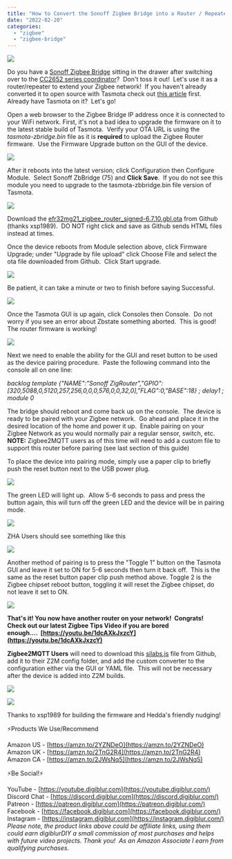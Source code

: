 ```yaml
---
title: "How to Convert the Sonoff Zigbee Bridge into a Router / Repeater"
date: "2022-02-20"
categories: 
  - "zigbee"
  - "zigbee-bridge"
---
```


[![](https://blogger.googleusercontent.com/img/a/AVvXsEgqf6xsdplj4mb5TCZeGOJN3I3kb1DRcGq1E3hpWwHutCFCHH8hLuDjBMC9Crt3E070ZsaQsQXFf_ybZIudF8zGfHKS5uFy7ikxMHLunUbXNHbeYlQDxnLCK3eZKKb1ADJusVCrw6I6IZkEkw_HBGYSALdy7OH0EIXvo9Gky0hI-t0G7cCKSLEM0cVUOQ=w513-h417)](https://blogger.googleusercontent.com/img/a/AVvXsEgqf6xsdplj4mb5TCZeGOJN3I3kb1DRcGq1E3hpWwHutCFCHH8hLuDjBMC9Crt3E070ZsaQsQXFf_ybZIudF8zGfHKS5uFy7ikxMHLunUbXNHbeYlQDxnLCK3eZKKb1ADJusVCrw6I6IZkEkw_HBGYSALdy7OH0EIXvo9Gky0hI-t0G7cCKSLEM0cVUOQ=s883)

  

Do you have a [Sonoff Zigbee Bridge](https://amzn.to/3s16nqX) sitting in the drawer after switching over to the [CC2652 series coordinator](https://amzn.to/3h0h9HL)?  Don't toss it out!  Let's use it as a router/repeater to extend your Zigbee network!  If you haven't already converted it to open source with Tasmota check out [this article](http://135.148.73.218:8080/?p=48) first.  Already have Tasmota on it?  Let's go!

Open a web browser to the Zigbee Bridge IP address once it is connected to your WiFi network. First, it's not a bad idea to upgrade the firmware on it to the latest stable build of Tasmota.  Verify your OTA URL is using the _tasmota-zbridge.bin_ file as it is **required** to upload the Zigbee Router firmware.  Use the Firmware Upgrade button on the GUI of the device. 

[![](https://blogger.googleusercontent.com/img/a/AVvXsEjyhJkVnX_c0hFujSOgggJvB2sJMjBxkEI5N_L3a7HJxhuJcG6IWzENRJ3ZyhiM75Ksrkx00UnV1aBRE_LltFMAvOLT319MkfrzKwnZYPHYtpgbjWySpzmcsGbAIdzxVJ9h5YSQSLh3RFTskkwnSV0i5ToOHtElDa3x6KfMMYtpzYbJzGr7M4ddI371Tw=w400-h260)](https://blogger.googleusercontent.com/img/a/AVvXsEjyhJkVnX_c0hFujSOgggJvB2sJMjBxkEI5N_L3a7HJxhuJcG6IWzENRJ3ZyhiM75Ksrkx00UnV1aBRE_LltFMAvOLT319MkfrzKwnZYPHYtpgbjWySpzmcsGbAIdzxVJ9h5YSQSLh3RFTskkwnSV0i5ToOHtElDa3x6KfMMYtpzYbJzGr7M4ddI371Tw=s381)

  

  

After it reboots into the latest version; click Configuration then Configure Module.  Select Sonoff ZbBridge (75) and **Click Save**.  If you do not see this module you need to upgrade to the tasmota-zbbridge.bin file version of Tasmota.

  

[![](https://blogger.googleusercontent.com/img/a/AVvXsEgp7sx4XTaUHqDNyDotpd-BrXQGZt0rb1hGOgs4NftsGiH5aa_n4Mr3n3yKnjEMSBSdPvaJNqRhl1QA_SOiIaKFaglDFRGNzgFX18YJ_HLU4WIUudGXcHGMimgiWxONt0HYPGG2hhsUCtO5popqzPMlJ-JTwUNjq8g4kqRPwtJfizPkn3au7AFId5WCVA=w406-h340)](https://blogger.googleusercontent.com/img/a/AVvXsEgp7sx4XTaUHqDNyDotpd-BrXQGZt0rb1hGOgs4NftsGiH5aa_n4Mr3n3yKnjEMSBSdPvaJNqRhl1QA_SOiIaKFaglDFRGNzgFX18YJ_HLU4WIUudGXcHGMimgiWxONt0HYPGG2hhsUCtO5popqzPMlJ-JTwUNjq8g4kqRPwtJfizPkn3au7AFId5WCVA=s399)

  

Download the [efr32mg21\_zigbee\_router\_signed-6.7.10.gbl.ota](https://github.com/digiblur/Tasmota/raw/development/zigbee_router/efr32mg21_zigbee_router_signed-6.7.10.gbl.ota) from Github (thanks xsp1989).  DO NOT right click and save as Github sends HTML files instead at times. 

  

Once the device reboots from Module selection above, click Firmware Upgrade; under "Upgrade by file upload" click Choose File and select the ota file downloaded from Github.  Click Start upgrade.

  

[![](https://blogger.googleusercontent.com/img/a/AVvXsEiwapIUxpBuuNbsfIPXccT1LjHxY1r08q4SLdMuFsWOTBvEUbnr0ooCe7fQ5XQxCO1SJv96OHtmHPx-CORkeGgxx1EtdI5NhZWGjkdcCX-3EtwV6RyIVX4djZPGboKJFQeqxKe4Zo4CgkLfP5NmI8BWORdhf2GwE622HJJx2pQMnjubFOChDSjFNtZO2w=s320)](https://blogger.googleusercontent.com/img/a/AVvXsEiwapIUxpBuuNbsfIPXccT1LjHxY1r08q4SLdMuFsWOTBvEUbnr0ooCe7fQ5XQxCO1SJv96OHtmHPx-CORkeGgxx1EtdI5NhZWGjkdcCX-3EtwV6RyIVX4djZPGboKJFQeqxKe4Zo4CgkLfP5NmI8BWORdhf2GwE622HJJx2pQMnjubFOChDSjFNtZO2w=s385)

  

Be patient, it can take a minute or two to finish before saying Successful.

  

[![](https://blogger.googleusercontent.com/img/a/AVvXsEiLOMvVwb0th7lhGAtBa64QzN28fKQvyRMbjlZYeYF4rDt99ABydUL4sz_eYZPfVgf_VxGjJaTPFotAXFlC1fh4OSz42DD2fxVQlyBdA0SYw3AtHUZPkhx2_bi1II4A-Urmws1G8xt8oNtmzTQWY8iGPRmdcIiUj5iQfbuZyPvy8oFuC2n_blIuxNmSNw=s320)](https://blogger.googleusercontent.com/img/a/AVvXsEiLOMvVwb0th7lhGAtBa64QzN28fKQvyRMbjlZYeYF4rDt99ABydUL4sz_eYZPfVgf_VxGjJaTPFotAXFlC1fh4OSz42DD2fxVQlyBdA0SYw3AtHUZPkhx2_bi1II4A-Urmws1G8xt8oNtmzTQWY8iGPRmdcIiUj5iQfbuZyPvy8oFuC2n_blIuxNmSNw=s401)

  

Once the Tasmota GUI is up again, click Consoles then Console.  Do not worry if you see an error about Zbstate something aborted.  This is good!  The router firmware is working!  

  

[![](https://blogger.googleusercontent.com/img/a/AVvXsEjEVl56XFcenUEvRQ45D0iHIDiL8Xz3iaCVTcqUkdJKqAa_5kqg3bAUH3iYZgMzII3zt4ezjZYrysZ20JGAdgCh3WFMPf3qCOQi3bhUijVIHH6lFonY4SvNIqm2aG3B4QauSKOb4sZizVHShHaDaToNR4V25RoW03ifZAokq3ciAzo-qLoeYJ8LnYpi-A=w443-h186)](https://blogger.googleusercontent.com/img/a/AVvXsEjEVl56XFcenUEvRQ45D0iHIDiL8Xz3iaCVTcqUkdJKqAa_5kqg3bAUH3iYZgMzII3zt4ezjZYrysZ20JGAdgCh3WFMPf3qCOQi3bhUijVIHH6lFonY4SvNIqm2aG3B4QauSKOb4sZizVHShHaDaToNR4V25RoW03ifZAokq3ciAzo-qLoeYJ8LnYpi-A=s595)

  

Next we need to enable the ability for the GUI and reset button to be used as the device pairing procedure.  Paste the following command into the console all on one line:

  

_backlog template {"NAME":"Sonoff ZigRouter","GPIO":\[320,5088,0,5120,257,256,0,0,0,576,0,0,32,0\],"FLAG":0,"BASE":18} ; delay1 ; module 0_

  

The bridge should reboot and come back up on the console.  The device is ready to be paired with your Zigbee network.  Go ahead and place it in the desired location of the home and power it up.  Enable pairing on your Zigbee Network as you would normally pair a regular sensor, switch, etc.  **NOTE:** Zigbee2MQTT users as of this time will need to add a custom file to support this router before pairing (see last section of this guide)

  

To place the device into pairing mode, simply use a paper clip to briefly push the reset button next to the USB power plug. 

  

[![](https://blogger.googleusercontent.com/img/a/AVvXsEjkJZeAfsG0xZOW8nnUpdlMfovbVP8saWRXPsKSAg_Tab1CESjX71Gy8ZMXaghVy24aLSveGqM02NyPsxIo1PlfQLt0f3vaPW7SFyydwJxpLDAyH8t2owhoEYUQx9A7DWK3CEsMBSrD0z5pnKaPCR6gG3B7-alwJUGqzFx9B97XWyS8-rEHKlCqBC3MOQ=w400-h344)](https://blogger.googleusercontent.com/img/a/AVvXsEjkJZeAfsG0xZOW8nnUpdlMfovbVP8saWRXPsKSAg_Tab1CESjX71Gy8ZMXaghVy24aLSveGqM02NyPsxIo1PlfQLt0f3vaPW7SFyydwJxpLDAyH8t2owhoEYUQx9A7DWK3CEsMBSrD0z5pnKaPCR6gG3B7-alwJUGqzFx9B97XWyS8-rEHKlCqBC3MOQ=s3573)

  

The green LED will light up.  Allow 5-6 seconds to pass and press the button again, this will turn off the green LED and the device will be in pairing mode.

  

[![](https://blogger.googleusercontent.com/img/a/AVvXsEhvsdOlHYBgQO1flOEal0ZnDX8BSA3v3IolM7pmvhsfi4qDzAxvVix3ACALFjIF-_xnue1VGirBmEoVFfsqRknp3qWqh84wxYDS4v7ciYoA3-Waf492s8iZuGiIdhQ0o3vOa3iddmwhNnJrT6LSK8XqG5oC_XcsCAyQsZipPTCHYWE91VZgxecBj2gOMw=s320)](https://blogger.googleusercontent.com/img/a/AVvXsEhvsdOlHYBgQO1flOEal0ZnDX8BSA3v3IolM7pmvhsfi4qDzAxvVix3ACALFjIF-_xnue1VGirBmEoVFfsqRknp3qWqh84wxYDS4v7ciYoA3-Waf492s8iZuGiIdhQ0o3vOa3iddmwhNnJrT6LSK8XqG5oC_XcsCAyQsZipPTCHYWE91VZgxecBj2gOMw=s3492)

  

ZHA Users should see something like this

  

  

[![](https://blogger.googleusercontent.com/img/a/AVvXsEikMUlOufvdjD0XcygdmSp-C0umT6CVNLxr-9l8y8nHdKPwGsGBmQ8FxsDK_hvZmYOEt6Fbdv1v_v778WJ0a7enDjMTer6KuLuoPEXuy2b01LvZ7AFT444E2NLnsmx32jePg56OiEczlGFVSU7lw6XVJIyIKgE7V07cvnb9LtjqU11HbXq66kw5ks_7Mg=s320)](https://blogger.googleusercontent.com/img/a/AVvXsEikMUlOufvdjD0XcygdmSp-C0umT6CVNLxr-9l8y8nHdKPwGsGBmQ8FxsDK_hvZmYOEt6Fbdv1v_v778WJ0a7enDjMTer6KuLuoPEXuy2b01LvZ7AFT444E2NLnsmx32jePg56OiEczlGFVSU7lw6XVJIyIKgE7V07cvnb9LtjqU11HbXq66kw5ks_7Mg=s745)

  

Another method of pairing is to press the "Toggle 1" button on the Tasmota GUI and leave it set to ON for 5-6 seconds then turn it back off.  This is the same as the reset button paper clip push method above. Toggle 2 is the Zigbee chipset reboot button, toggling it will reset the Zigbee chipset, do not leave it set to ON.

  

[![](https://blogger.googleusercontent.com/img/a/AVvXsEhu2GWSNZBaGvRRStpVgtg9sDB53PrPz_Su_-QoFjCuOZ8ra7s8lqA0tlL77J5MpegnDg8C-M5q-oDDgpcmEw_9yV7uSFqqtP_UWSizTXRkzE99XCpcBsrsHYwNHF9dQId8aQT65P3id7MSX1yIUoipyUCloUE9WQYrZNWbf925I8HfOAmNzSnZwFhSog=s320)](https://blogger.googleusercontent.com/img/a/AVvXsEhu2GWSNZBaGvRRStpVgtg9sDB53PrPz_Su_-QoFjCuOZ8ra7s8lqA0tlL77J5MpegnDg8C-M5q-oDDgpcmEw_9yV7uSFqqtP_UWSizTXRkzE99XCpcBsrsHYwNHF9dQId8aQT65P3id7MSX1yIUoipyUCloUE9WQYrZNWbf925I8HfOAmNzSnZwFhSog=s366)

  

  

**That's it! You now have another router on your network!  Congrats!  Check out our latest Zigbee Tips Video if you are bored enough....  [https://youtu.be/1dcAXkJxzcY](https://youtu.be/1dcAXkJxzcY)**

  

**Zigbee2MQTT Users** will need to download this [silabs.js](https://github.com/digiblur/Tasmota/blob/development/zigbee_router/silabs.js) file from Github, add it to their Z2M config folder, and add the custom converter to the configuration either via the GUI or YAML file.  This will not be necessary after the device is added into Z2M builds.  

  

[![](https://blogger.googleusercontent.com/img/a/AVvXsEi_LyBd8YCKK0bFmdPOTngQzd3QDg4ZTCzb0dGlZIlbsJyS3aPDbCs2-5oiJ0mgSdl0WdmojIoqfiDYIFELyZ0nf73HF-1PCVTYblIckvFQ1yAHSOCjHvYaxiflqpl-tblbsLAsN0rLg6IfnH-tpd94b36bHJGCkJAkgQRGkrHjS8I8sxvjPgo-_dopqQ=w460-h369)](https://blogger.googleusercontent.com/img/a/AVvXsEi_LyBd8YCKK0bFmdPOTngQzd3QDg4ZTCzb0dGlZIlbsJyS3aPDbCs2-5oiJ0mgSdl0WdmojIoqfiDYIFELyZ0nf73HF-1PCVTYblIckvFQ1yAHSOCjHvYaxiflqpl-tblbsLAsN0rLg6IfnH-tpd94b36bHJGCkJAkgQRGkrHjS8I8sxvjPgo-_dopqQ=s611)

  

  

[![](https://blogger.googleusercontent.com/img/a/AVvXsEgiDkN75oYS99gYf_pkNg7VG9VRAnE8KrFHf7gMm9gbjKnOxZCI-NFlf-XVakzXmM1hy27R9wDmSkhR1zGcXr2VEpUT1V9GcG6GkQ_-NCcBBK6_nkaj5oPxI1Z_qAY0-neT7IWNPQ1Ju9KSQZw4v-K1zX9h02li8fHbe-DGGSRaVrY1SBvRaC1ipwH5fg=w540-h429)](https://blogger.googleusercontent.com/img/a/AVvXsEgiDkN75oYS99gYf_pkNg7VG9VRAnE8KrFHf7gMm9gbjKnOxZCI-NFlf-XVakzXmM1hy27R9wDmSkhR1zGcXr2VEpUT1V9GcG6GkQ_-NCcBBK6_nkaj5oPxI1Z_qAY0-neT7IWNPQ1Ju9KSQZw4v-K1zX9h02li8fHbe-DGGSRaVrY1SBvRaC1ipwH5fg=s732)

  

Thanks to xsp1989 for building the firmware and Hedda's friendly nudging!

  

⚡Products We Use/Recommend

Amazon US - [https://amzn.to/2YZNDeO](https://amzn.to/2YZNDeO)  
Amazon UK - [https://amzn.to/2TnG2R4](https://amzn.to/2TnG2R4)  
Amazon CA - [https://amzn.to/2JWsNq5](https://amzn.to/2JWsNq5)  
  

⚡Be Social!⚡

YouTube - [https://youtube.digiblur.com](https://youtube.digiblur.com/)  
Discord Chat - [https://discord.digiblur.com](https://discord.digiblur.com/)  
Patreon - [https://patreon.digiblur.com](https://patreon.digiblur.com/)  
Facebook - [https://facebook.digiblur.com](https://facebook.digiblur.com/)  
Instagram - [https://instagram.digiblur.com](https://instagram.digiblur.com/)  
_Please note, the product links above could be affiliate links, using them could earn digiblurDIY a small commission of most purchases and helps with future video projects. Thank you!  As an Amazon Associate I earn from qualifying purchases._
